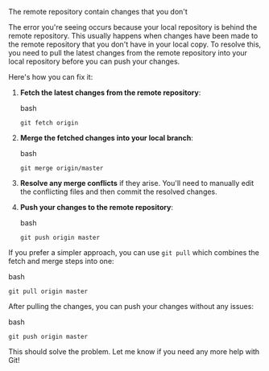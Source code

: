 
The remote repository contain changes that you don't

The error you're seeing occurs because your local repository is behind the remote repository. This usually happens when changes have been made to the remote repository that you don't have in your local copy. To resolve this, you need to pull the latest changes from the remote repository into your local repository before you can push your changes.

Here's how you can fix it:

1. **Fetch the latest changes from the remote repository**:
    
    bash
    
    ```
    git fetch origin
    ```
    
2. **Merge the fetched changes into your local branch**:
    
    bash
    
    ```
    git merge origin/master
    ```
    
3. **Resolve any merge conflicts** if they arise. You'll need to manually edit the conflicting files and then commit the resolved changes.
    
4. **Push your changes to the remote repository**:
    
    bash
    
    ```
    git push origin master
    ```
    

If you prefer a simpler approach, you can use `git pull` which combines the fetch and merge steps into one:

bash

```
git pull origin master
```

After pulling the changes, you can push your changes without any issues:

bash

```
git push origin master
```

This should solve the problem. Let me know if you need any more help with Git!